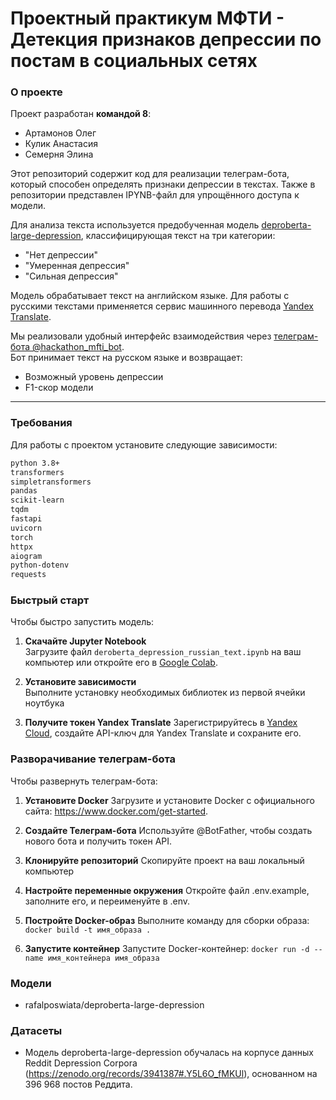 # Проектный практикум МФТИ - Детекция признаков депрессии по постам в социальных сетях

### О проекте

Проект разработан **командой 8**:  
- Артамонов Олег  
- Кулик Анастасия  
- Семерня Элина  

Этот репозиторий содержит код для реализации телеграм-бота, который способен определять признаки депрессии в текстах. Также в репозитории представлен IPYNB-файл для упрощённого доступа к модели.

Для анализа текста используется предобученная модель [deproberta-large-depression](https://huggingface.co/rafalposwiata/deproberta-large-depression), классифицирующая текст на три категории:  
- "Нет депрессии"  
- "Умеренная депрессия"  
- "Сильная депрессия"  

Модель обрабатывает текст на английском языке. Для работы с русскими текстами применяется сервис машинного перевода [Yandex Translate](https://yandex.cloud/ru/services/translate).

Мы реализовали удобный интерфейс взаимодействия через [телеграм-бота @hackathon_mfti_bot](https://t.me/hackathon_mfti_bot).  
Бот принимает текст на русском языке и возвращает:  
- Возможный уровень депрессии  
- F1-скор модели  

---

### Требования

Для работы с проектом установите следующие зависимости:  
```bash
python 3.8+
transformers
simpletransformers
pandas
scikit-learn
tqdm
fastapi
uvicorn
torch
httpx
aiogram
python-dotenv
requests
```

### Быстрый старт

Чтобы быстро запустить модель:

1. **Скачайте Jupyter Notebook**  
   Загрузите файл `deroberta_depression_russian_text.ipynb` на ваш компьютер или откройте его в [Google Colab](https://colab.research.google.com/).  

2. **Установите зависимости**  
   Выполните установку необходимых библиотек из первой ячейки ноутбука
   
3. **Получите токен Yandex Translate**
   Зарегистрируйтесь в [Yandex Cloud](https://yandex.cloud/ru/services/translate), создайте API-ключ для Yandex Translate и сохраните его.

### Разворачивание телеграм-бота

Чтобы развернуть телеграм-бота:

1. **Установите Docker**
   Загрузите и установите Docker с официального сайта: https://www.docker.com/get-started.

2. **Создайте Телеграм-бота**
  Используйте @BotFather, чтобы создать нового бота и получить токен API.

3. **Клонируйте репозиторий**
  Скопируйте проект на ваш локальный компьютер

4. **Настройте переменные окружения**
  Откройте файл .env.example, заполните его, и переименуйте в .env.

5. **Постройте Docker-образ**
  Выполните команду для сборки образа:
  ```docker build -t имя_образа .```

6. **Запустите контейнер**
  Запустите Docker-контейнер:
  ```docker run -d --name имя_контейнера имя_образа```

### Модели
- rafalposwiata/deproberta-large-depression

### Датасеты
- Модель deproberta-large-depression обучалась на корпусе данных Reddit Depression Corpora (https://zenodo.org/records/3941387#.Y5L6O_fMKUl), основанном на 396 968 постов Реддита.








